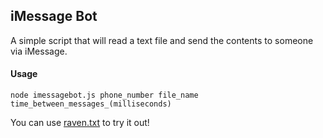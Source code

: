 ## iMessage Bot
A simple script that will read a text file and send the contents to someone via iMessage.

#### Usage
```
node imessagebot.js phone_number file_name time_between_messages_(milliseconds)
```

You can use [raven.txt](https://github.com/chaotea/imessage-bot/blob/master/raven.txt) to try it out!
